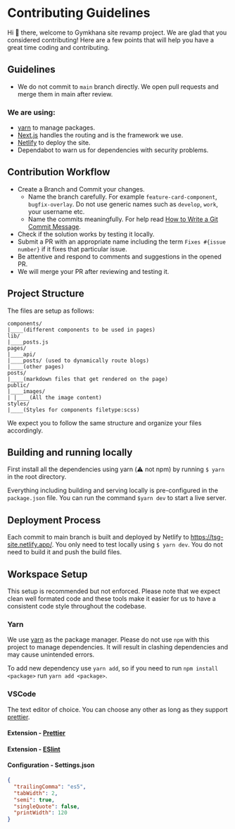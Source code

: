 # Contributing Guidelines

Hi :wave: there, welcome to Gymkhana site revamp project. We are glad that you considered contributing! Here are a few points that will help you have a great time coding and contributing.

## Guidelines

- We do not commit to `main` branch directly. We open pull requests and merge them in main after review.

### We are using:

- [yarn](https://yarnpkg.com/en/) to manage packages.
- [Next.js](https://nextjs.org/) handles the routing and is the framework we use.
- [Netlify](https://tsg-site.netlify.app/) to deploy the site.
- Dependabot to warn us for dependencies with security problems.

## Contribution Workflow

- Create a Branch and Commit your changes.
  - Name the branch carefully. For example `feature-card-component`, `bugfix-overlay`. Do not use generic names such as `develop`, `work`, your username etc.
  - Name the commits meaningfully. For help read [How to Write a Git Commit Message](https://chris.beams.io/posts/git-commit/).
- Check if the solution works by testing it locally.
- Submit a PR with an appropriate name including the term `Fixes #{issue number}` if it fixes that particular issue.
- Be attentive and respond to comments and suggestions in the opened PR.
- We will merge your PR after reviewing and testing it.

## Project Structure

The files are setup as follows:

```
components/
|____(different components to be used in pages)
lib/
|____posts.js 
pages/
|____api/
|____posts/ (used to dynamically route blogs)
|____(other pages)
posts/
|____(markdown files that get rendered on the page)
public/
|____images/
| |____(All the image content)
styles/
|____(Styles for components filetype:scss)

```

We expect you to follow the same structure and organize your files accordingly.

## Building and running locally

First install all the dependencies using yarn (:warning: not npm​) by running `$ yarn` in the root directory.

Everything including building and serving locally is pre-configured in the `package.json` file. You can run the command `$yarn dev` to start a live server.

## Deployment Process

Each commit to main branch is built and deployed by Netlify to https://tsg-site.netlify.app/. You only need to test locally using `$ yarn dev`. You do not need to build it and push the build files.

## Workspace Setup

This setup is recommended but not enforced. Please note that we expect clean well formated code and these tools make it easier for us to have a consistent code style throughout the codebase.

### Yarn

We use [yarn](https://yarnpkg.com/en/) as the package manager. Please do not use `npm` with this project to manage dependencies. It will result in clashing dependencies and may cause unintended errors.

To add new dependency use `yarn add`, so if you need to run `npm install <package>` run `yarn add <package>`.

### VSCode

The text editor of choice. You can choose any other as long as they support [prettier](https://prettier.io/).

#### Extension - [Prettier](https://marketplace.visualstudio.com/items?itemName=esbenp.prettier-vscode)

#### Extension - [ESlint](https://marketplace.visualstudio.com/items?itemName=dbaeumer.vscode-eslint)

#### Configuration - Settings.json

```json
{
  "trailingComma": "es5",
  "tabWidth": 2,
  "semi": true,
  "singleQuote": false,
  "printWidth": 120
}
```